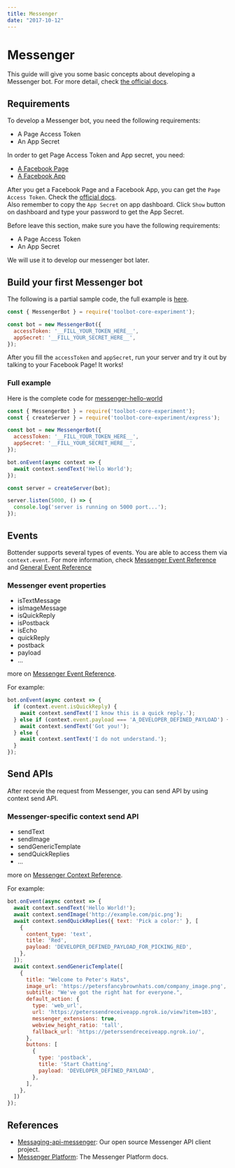 ```yaml
---
title: Messenger
date: "2017-10-12"
---
```


# Messenger

This guide will give you some basic concepts about developing a Messenger bot. For more detail, check [the official docs](https://developers.facebook.com/docs/messenger-platform).

## Requirements

To develop a Messenger bot, you need the following requirements:
- A Page Access Token
- An App Secret

In order to get Page Access Token and App secret, you need:
- [A Facebook Page](https://www.facebook.com/pages/create/)
- [A Facebook App](https://developers.facebook.com/)

After you get a Facebook Page and a Facebook App, you can get the `Page Access Token`. Check the [official docs](https://developers.facebook.com/docs/messenger-platform/getting-started/app-setup).  
Also remember to copy the `App Secret` on app dashboard. Click `Show` button on dashboard and type your password to get the App Secret.

Before leave this section, make sure you have the following requirements:
- A Page Access Token
- An App Secret

We will use it to develop our messenger bot later.

## Build your first Messenger bot

The following is a partial sample code, the full example is [here](https://github.com/Yoctol/toolbot-core-experiment/tree/master/examples/messenger-hello-world).

```js
const { MessengerBot } = require('toolbot-core-experiment');

const bot = new MessengerBot({
  accessToken: '__FILL_YOUR_TOKEN_HERE__',
  appSecret: '__FILL_YOUR_SECRET_HERE__',
});
```

After you fill the `accessToken` and `appSecret`, run your server and try it out by talking to your Facebook Page! It works!

### Full example

Here is the complete code for [messenger-hello-world](https://github.com/Yoctol/toolbot-core-experiment/tree/master/examples/messenger-hello-world)

```js
const { MessengerBot } = require('toolbot-core-experiment');
const { createServer } = require('toolbot-core-experiment/express');

const bot = new MessengerBot({
  accessToken: '__FILL_YOUR_TOKEN_HERE__',
  appSecret: '__FILL_YOUR_SECRET_HERE__',
});

bot.onEvent(async context => {
  await context.sendText('Hello World');
});

const server = createServer(bot);

server.listen(5000, () => {
  console.log('server is running on 5000 port...');
});
```

## Events

Bottender supports several types of events. You are able to access them via `context.event`.
For more information, check [Messenger Event Reference](./APIReference-MessengerEvent.md) and [General Event Reference](./APIReference-GeneralEvent.md)

### Messenger event properties

- isTextMessage
- isImageMessage
- isQuickReply
- isPostback
- isEcho
- quickReply
- postback
- payload
- ...

more on [Messenger Event Reference](./APIReference-MessengerEvent.md).

For example:

```js
bot.onEvent(async context => {
  if (context.event.isQuickReply) {
    await context.sendText('I know this is a quick reply.');
  } else if (context.event.payload === 'A_DEVELOPER_DEFINED_PAYLOAD') {
    await context.sendText('Got you!');
  } else {
    await context.sentText('I do not understand.');
  }
});
```

## Send APIs

After recevie the request from Messenger, you can send API by using context send API.

### Messenger-specific context send API

- sendText
- sendImage
- sendGenericTemplate
- sendQuickReplies
- ...

more on [Messenger Context Reference](./APIReference-MessengerContext.md).

For example:

```js
bot.onEvent(async context => {
  await context.sendText('Hello World!');
  await context.sendImage('http://example.com/pic.png');
  await context.sendQuickReplies({ text: 'Pick a color:' }, [
    {
      content_type: 'text',
      title: 'Red',
      payload: 'DEVELOPER_DEFINED_PAYLOAD_FOR_PICKING_RED',
    },
  ]);
  await context.sendGenericTemplate([
    {
      title: "Welcome to Peter's Hats",
      image_url: 'https://petersfancybrownhats.com/company_image.png',
      subtitle: "We've got the right hat for everyone.",
      default_action: {
        type: 'web_url',
        url: 'https://peterssendreceiveapp.ngrok.io/view?item=103',
        messenger_extensions: true,
        webview_height_ratio: 'tall',
        fallback_url: 'https://peterssendreceiveapp.ngrok.io/',
      },
      buttons: [
        {
          type: 'postback',
          title: 'Start Chatting',
          payload: 'DEVELOPER_DEFINED_PAYLOAD',
        },
      ],
    },
  ])
});
```

## References

- [Messaging-api-messenger](https://github.com/Yoctol/messaging-apis/tree/master/packages/messaging-api-messenger): Our open source Messenger API client project.
- [Messenger Platform](https://developers.facebook.com/docs/messenger-platform): The Messenger Platform docs.
